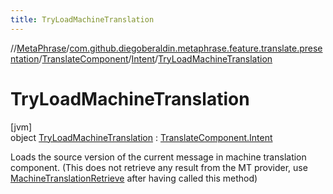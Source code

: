 ```yaml
---
title: TryLoadMachineTranslation
---
```

//[MetaPhrase](../../../../../index.html)/[com.github.diegoberaldin.metaphrase.feature.translate.presentation](../../../index.html)/[TranslateComponent](../../index.html)/[Intent](../index.html)/[TryLoadMachineTranslation](index.html)



# TryLoadMachineTranslation



[jvm]\
object [TryLoadMachineTranslation](index.html) : [TranslateComponent.Intent](../index.html)

Loads the source version of the current message in machine translation component. (This does not retrieve any result from the MT provider, use [MachineTranslationRetrieve](../-machine-translation-retrieve/index.html) after having called this method)


